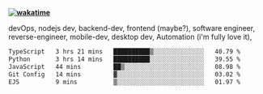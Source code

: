 **[![wakatime](https://wakatime.com/badge/user/87646243-158a-4241-a3cb-668e1fa2dbb8.svg)](https://wakatime.com/@87646243-158a-4241-a3cb-668e1fa2dbb8?style=plastic)**


devOps, nodejs dev, backend-dev, frontend (maybe?), software engineer, reverse-engineer, mobile-dev, desktop dev, Automation (i'm fully love it), 

<!--START_SECTION:waka-->

```txt
TypeScript   3 hrs 21 mins   ██████████▒░░░░░░░░░░░░░░   40.79 %
Python       3 hrs 14 mins   ██████████░░░░░░░░░░░░░░░   39.55 %
JavaScript   44 mins         ██▒░░░░░░░░░░░░░░░░░░░░░░   08.98 %
Git Config   14 mins         ▓░░░░░░░░░░░░░░░░░░░░░░░░   03.02 %
EJS          9 mins          ▒░░░░░░░░░░░░░░░░░░░░░░░░   01.97 %
```

<!--END_SECTION:waka-->
